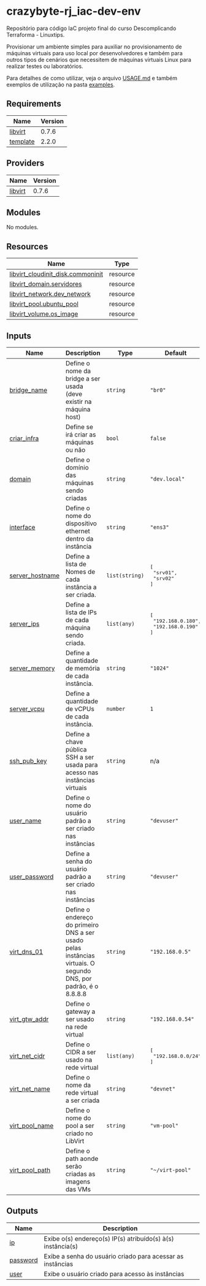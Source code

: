 # crazybyte-rj_iac-dev-env

Repositório para código IaC projeto final do curso Descomplicando Terraforma - Linuxtips.

Provisionar um ambiente simples para auxiliar no provisionamento de máquinas virtuais para uso local por desenvolvedores e também para outros tipos de cenários que necessitem de máquinas virtuais Linux para realizar testes ou laboratórios.

Para detalhes de como utilizar, veja o arquivo [USAGE.md](https://github.com/descomplicando-terraform/crazybyte-rj_iac-dev-env/blob/main/USAGE.md) e também exemplos de utilização na pasta [examples](https://github.com/descomplicando-terraform/crazybyte-rj_iac-dev-env/tree/main/examples).

<!-- BEGIN_TF_DOCS -->
## Requirements

| Name | Version |
|------|---------|
| <a name="requirement_libvirt"></a> [libvirt](#requirement\_libvirt) | 0.7.6 |
| <a name="requirement_template"></a> [template](#requirement\_template) | 2.2.0 |

## Providers

| Name | Version |
|------|---------|
| <a name="provider_libvirt"></a> [libvirt](#provider\_libvirt) | 0.7.6 |

## Modules

No modules.

## Resources

| Name | Type |
|------|------|
| [libvirt_cloudinit_disk.commoninit](https://registry.terraform.io/providers/dmacvicar/libvirt/0.7.6/docs/resources/cloudinit_disk) | resource |
| [libvirt_domain.servidores](https://registry.terraform.io/providers/dmacvicar/libvirt/0.7.6/docs/resources/domain) | resource |
| [libvirt_network.dev_network](https://registry.terraform.io/providers/dmacvicar/libvirt/0.7.6/docs/resources/network) | resource |
| [libvirt_pool.ubuntu_pool](https://registry.terraform.io/providers/dmacvicar/libvirt/0.7.6/docs/resources/pool) | resource |
| [libvirt_volume.os_image](https://registry.terraform.io/providers/dmacvicar/libvirt/0.7.6/docs/resources/volume) | resource |

## Inputs

| Name | Description | Type | Default | Required |
|------|-------------|------|---------|:--------:|
| <a name="input_bridge_name"></a> [bridge\_name](#input\_bridge\_name) | Define o nome da bridge a ser usada (deve existir na máquina host) | `string` | `"br0"` | no |
| <a name="input_criar_infra"></a> [criar\_infra](#input\_criar\_infra) | Define se irá criar as máquinas ou não | `bool` | `false` | no |
| <a name="input_domain"></a> [domain](#input\_domain) | Define o domínio das máquinas sendo criadas | `string` | `"dev.local"` | no |
| <a name="input_interface"></a> [interface](#input\_interface) | Define o nome do dispositivo ethernet dentro da instância | `string` | `"ens3"` | no |
| <a name="input_server_hostname"></a> [server\_hostname](#input\_server\_hostname) | Define a lista de Nomes de cada instância a ser criada. | `list(string)` | <pre>[<br>  "srv01",<br>  "srv02"<br>]</pre> | no |
| <a name="input_server_ips"></a> [server\_ips](#input\_server\_ips) | Define a lista de IPs de cada máquina sendo criada. | `list(any)` | <pre>[<br>  "192.168.0.180",<br>  "192.168.0.190"<br>]</pre> | no |
| <a name="input_server_memory"></a> [server\_memory](#input\_server\_memory) | Define a quantidade de memória de cada instância. | `string` | `"1024"` | no |
| <a name="input_server_vcpu"></a> [server\_vcpu](#input\_server\_vcpu) | Define a quantidade de vCPUs de cada instância. | `number` | `1` | no |
| <a name="input_ssh_pub_key"></a> [ssh\_pub\_key](#input\_ssh\_pub\_key) | Define a chave pública SSH a ser usada para acesso nas instâncias virtuais | `string` | n/a | yes |
| <a name="input_user_name"></a> [user\_name](#input\_user\_name) | Define o nome do usuário padrão a ser criado nas instâncias | `string` | `"devuser"` | no |
| <a name="input_user_password"></a> [user\_password](#input\_user\_password) | Define a senha do usuário padrão a ser criado nas instâncias | `string` | `"devuser"` | no |
| <a name="input_virt_dns_01"></a> [virt\_dns\_01](#input\_virt\_dns\_01) | Define o endereço do primeiro DNS a ser usado pelas instâncias virtuais. O segundo DNS, por padrão, é o 8.8.8.8 | `string` | `"192.168.0.5"` | no |
| <a name="input_virt_gtw_addr"></a> [virt\_gtw\_addr](#input\_virt\_gtw\_addr) | Define o gateway a ser usado na rede virtual | `string` | `"192.168.0.54"` | no |
| <a name="input_virt_net_cidr"></a> [virt\_net\_cidr](#input\_virt\_net\_cidr) | Define o CIDR a ser usado na rede virtual | `list(any)` | <pre>[<br>  "192.168.0.0/24"<br>]</pre> | no |
| <a name="input_virt_net_name"></a> [virt\_net\_name](#input\_virt\_net\_name) | Define o nome da rede virtual a ser criada | `string` | `"devnet"` | no |
| <a name="input_virt_pool_name"></a> [virt\_pool\_name](#input\_virt\_pool\_name) | Define o nome do pool a ser criado no LibVirt | `string` | `"vm-pool"` | no |
| <a name="input_virt_pool_path"></a> [virt\_pool\_path](#input\_virt\_pool\_path) | Define o path aonde serão criadas as imagens das VMs | `string` | `"~/virt-pool"` | no |

## Outputs

| Name | Description |
|------|-------------|
| <a name="output_ip"></a> [ip](#output\_ip) | Exibe o(s) endereço(s) IP(s) atribuído(s) à(s) instância(s) |
| <a name="output_password"></a> [password](#output\_password) | Exibe a senha do usuário criado para acessar as instâncias |
| <a name="output_user"></a> [user](#output\_user) | Exibe o usuário criado para acesso às instâncias |
<!-- END_TF_DOCS -->